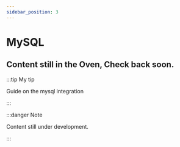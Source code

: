 ```yaml
---
sidebar_position: 3
---
```


# MySQL

## Content still in the Oven, Check back soon. 

:::tip My tip

Guide on the mysql integration

:::

:::danger Note

Content still under development.

:::